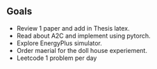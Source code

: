 ## Goals
- Review 1 paper and add in Thesis latex. 
- Read about A2C and implement using pytorch. 
- Explore EnergyPlus simulator. 
-  Order maerial for the doll house experiement.
- Leetcode 1 problem per day 
 


